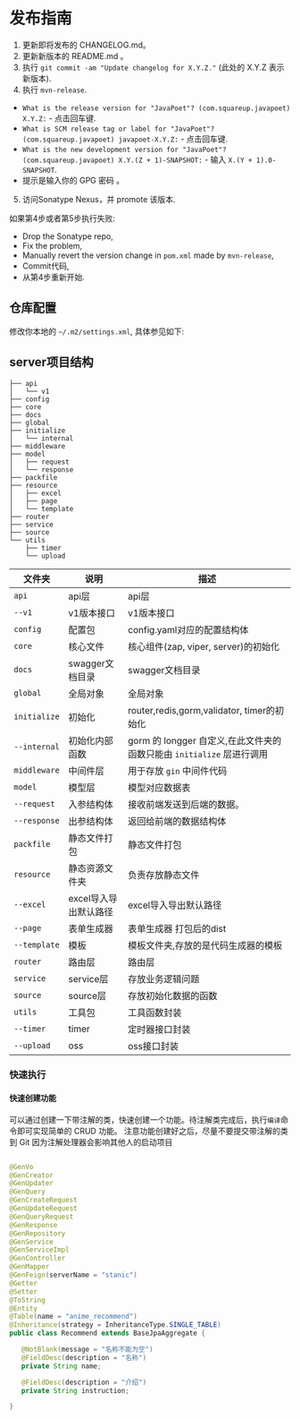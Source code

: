 发布指南
=========

1. 更新即将发布的 CHANGELOG.md。
2. 更新新版本的 README.md 。
3. 执行 `git commit -am "Update changelog for X.Y.Z."` (此处的 X.Y.Z 表示新版本).
4. 执行 `mvn-release`.

* `What is the release version for "JavaPoet"? (com.squareup.javapoet) X.Y.Z:` - 点击回车键.
* `What is SCM release tag or label for "JavaPoet"? (com.squareup.javapoet) javapoet-X.Y.Z:` - 点击回车键.
* `What is the new development version for "JavaPoet"? (com.squareup.javapoet) X.Y.(Z + 1)-SNAPSHOT:` -
  输入 `X.(Y + 1).0-SNAPSHOT`.
* 提示是输入你的 GPG 密码 。
5. 访问Sonatype Nexus，并 promote 该版本.

如果第4步或者第5步执行失败:

* Drop the Sonatype repo,
* Fix the problem,
* Manually revert the version change in `pom.xml` made by `mvn-release`,
* Commit代码,
* 从第4步重新开始.

仓库配置
-------------

修改你本地的 `~/.m2/settings.xml`, 具体参见如下:

## server项目结构

```shell
├── api
│   └── v1
├── config
├── core
├── docs
├── global
├── initialize
│   └── internal
├── middleware
├── model
│   ├── request
│   └── response
├── packfile
├── resource
│   ├── excel
│   ├── page
│   └── template
├── router
├── service
├── source
└── utils
    ├── timer
    └── upload
```

| 文件夹          | 说明            | 描述                                                |
|--------------|---------------|---------------------------------------------------|
| `api`        | api层          | api层                                              |
| `--v1`       | v1版本接口        | v1版本接口                                            |
| `config`     | 配置包           | config.yaml对应的配置结构体                               |
| `core`       | 核心文件          | 核心组件(zap, viper, server)的初始化                      |
| `docs`       | swagger文档目录   | swagger文档目录                                       |
| `global`     | 全局对象          | 全局对象                                              |
| `initialize` | 初始化           | router,redis,gorm,validator, timer的初始化            |
| `--internal` | 初始化内部函数       | gorm 的 longger 自定义,在此文件夹的函数只能由 `initialize` 层进行调用 |
| `middleware` | 中间件层          | 用于存放 `gin` 中间件代码                                  |
| `model`      | 模型层           | 模型对应数据表                                           |
| `--request`  | 入参结构体         | 接收前端发送到后端的数据。                                     |
| `--response` | 出参结构体         | 返回给前端的数据结构体                                       |
| `packfile`   | 静态文件打包        | 静态文件打包                                            |
| `resource`   | 静态资源文件夹       | 负责存放静态文件                                          |
| `--excel`    | excel导入导出默认路径 | excel导入导出默认路径                                     |
| `--page`     | 表单生成器         | 表单生成器 打包后的dist                                    |
| `--template` | 模板            | 模板文件夹,存放的是代码生成器的模板                                |
| `router`     | 路由层           | 路由层                                               |
| `service`    | service层      | 存放业务逻辑问题                                          |
| `source`     | source层       | 存放初始化数据的函数                                        |
| `utils`      | 工具包           | 工具函数封装                                            |
| `--timer`    | timer         | 定时器接口封装                                           |
| `--upload`   | oss           | oss接口封装                                           |

### 快速执行

#### 快速创建功能

可以通过创建一下带注解的类，快速创建一个功能。待注解类完成后，执行`编译`命令即可实现简单的 CRUD 功能。
注意功能创建好之后，尽量不要提交带注解的类到 Git 因为注解处理器会影响其他人的启动项目

```java

@GenVo
@GenCreator
@GenUpdater
@GenQuery
@GenCreateRequest
@GenUpdateRequest
@GenQueryRequest
@GenResponse
@GenRepository
@GenService
@GenServiceImpl
@GenController
@GenMapper
@GenFeign(serverName = "stanic")
@Getter
@Setter
@ToString
@Entity
@Table(name = "anime_recommend")
@Inheritance(strategy = InheritanceType.SINGLE_TABLE)
public class Recommend extends BaseJpaAggregate {

   @NotBlank(message = "名称不能为空")
   @FieldDesc(description = "名称")
   private String name;

   @FieldDesc(description = "介绍")
   private String instruction;

}
```
